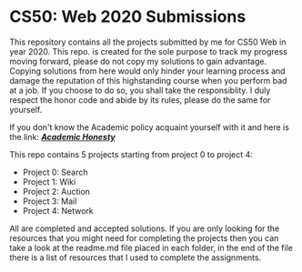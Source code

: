 # CS50: Web 2020 Submissions

This repository contains all the projects submitted by me for CS50 Web in year 2020. This repo. is created for the sole purpose to track my progress moving forward, please do not copy my solutions to gain advantage. Copying solutions from here would only hinder your learning process and damage the reputation of this highstanding course when you perform bad at a job. If you choose to do so, you shall take the responsiblity. I duly respect the honor code and abide by its rules, please do the same for yourself. 

If you don't know the Academic policy acquaint yourself with it and here is the link:
***[Academic Honesty](https://cs50.harvard.edu/web/2020/honesty/)***

This repo contains 5 projects starting from project 0 to project 4:

- Project 0: Search
- Project 1: Wiki
- Project 2: Auction
- Project 3: Mail
- Project 4: Network

All are completed and accepted solutions. If you are only looking for the resources that you might need for completing the projects then you can take a look at the readme.md file placed in each folder, in the end of the file there is a list of resources that I used to complete the assignments.
